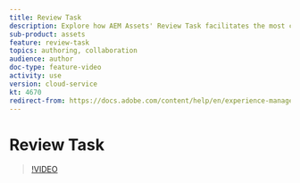 ```yaml
---
title: Review Task
description: Explore how AEM Assets' Review Task facilitates the most common review and approval workflows.
sub-product: assets
feature: review-task
topics: authoring, collaboration
audience: author
doc-type: feature-video
activity: use
version: cloud-service
kt: 4670
redirect-from: https://docs.adobe.com/content/help/en/experience-manager-learn/assets/collaboration/review-task-compare-feature-video-use.html
---
```


# Review Task

>[!VIDEO](https://video.tv.adobe.com/v/32050/?quality=12&learn=on&hidetitle=true)